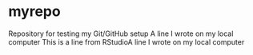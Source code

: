 # myrepo
Repository for testing my Git/GitHub setup
A line I wrote on my local computer
This is a line from RStudioA line I wrote on my local computer  
